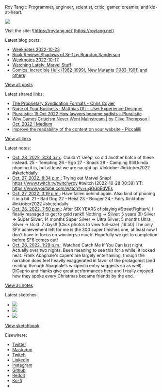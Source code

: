 Roy Tang :: Programmer, engineer, scientist, critic, gamer, dreamer, and kid-at-heart.

![](https://roytang.net/static/img/profile.jpg)

Visit the site: ![https://roytang.net](https://roytang.net)

Latest blog posts:

- [Weeknotes 2022-10-23](https://roytang.net/2022/10/weeknotes-10-23/)
- [Book Review: Shadows of Self by Brandon Sanderson](https://roytang.net/2022/10/shadows-of-self/)
- [Weeknotes 2022-10-17](https://roytang.net/2022/10/weeknotes-10-17/)
- [Watching Lately: Marvel Stuff](https://roytang.net/2022/10/watching-lately-marvel/)
- [Comics: Incredible Hulk (1962-1999), New Mutants (1983-1991) and others](https://roytang.net/2022/10/incredible-hulk-new-mutants/)

[View all posts](https://roytang.net/blog)

Latest shared links:

- [The Proprietary Syndication Formats - Chris Coyier](https://roytang.net/2022/10/408c74fdb3a142f0f698bae278a54a97/)
- [None of Your Business · Matthias Ott – User Experience Designer](https://roytang.net/2022/10/f3b8eb608b5e8cad7bfffd831868df20/)
- [Pluralistic: 15 Oct 2022 How lawyers became sadists – Pluralistic](https://roytang.net/2022/10/968f6f5a6eaf8938cce907ddcb654e79/)
- [Why Games Criticism Never Went Mainstream | by Clive Thompson | Oct, 2022 | Medium](https://roytang.net/2022/10/a179b950608b3e74159a5a28e7c1b316/)
- [Improve the readability of the content on your website - Piccalilli](https://roytang.net/2022/10/ecf31cd54996594df7a5c7c158d14a98/)

[View all links](https://roytang.net/links)

Latest notes:

- [Oct. 28, 2022, 3:34 a.m.](https://roytang.net/2022/10/inktober2022_25_26_27_28/): Couldn&#x27;t sleep, so did another batch of these instead. 25 - Tempting 26 - Ego 27 - Snack 28 - Camping Still kinda phoning it in, but at least we are caught up. #inktober #inktober2022 #sketchdaily
- [Oct. 27, 2022, 8:34 p.m.](https://roytang.net/2022/10/1585610936563519493/): Trying out Marvel Snap! https://www.twitch.tv/twitchyroy #twitch [2022-10-28 00:39] YT: https://www.youtube.com/watch?v=uxjGGbEdVEs
- [Oct. 27, 2022, 3:19 p.m.](https://roytang.net/2022/10/inktober2022_21_22_23_24/): Have fallen behind again. Also kind of phoning it in a bit. 21 - Bad Dog 22 - Heist 23 - Booger 24 - Fairy #inktober #inktober2022 #sketchdaily
- [Oct. 26, 2022, 7:50 p.m.](https://roytang.net/2022/10/1585237402192601089/): After SIX YEARS of playing #StreetFighterV, I finally managed to get to gold rank!! Nothing -&gt; Silver: 5 years (!!) Silver -&gt; Super Silver: 14 months Super Silver -&gt; Ultra Silver: 5 months Ultra Silver -&gt; Gold: 7 days!! (Click photos to view full-size) [19:50] The only SFV achievement left for me is the 300 super finishes one, at least now I don&#x27;t have to focus on winning so much! Hopefully we get to completion before SF6 comes out!
- [Oct. 26, 2022, 1:29 p.m.](https://roytang.net/2022/10/catch-me/): Watched Catch Me If You Can last night. Actually over two nights. Been meaning to see this for a while, it looked neat. Frank Abagnale&#x27;s capers are largely entertaining, though the narration does feel heavily exaggerated in favor of the protagonist (and reading through Abagnale&#x27;s wikipedia entry suggests so as well). DiCaprio and Hanks give great performances here and I really enjoyed how they spoke every Christmas became friends by the end.

[View all notes](https://roytang.net/notes)

Latest sketches:


- ![](https://roytang.net/media/cache/2e/b0/2eb012c0abce2c9482fa877ddd04250f.jpg)
- ![](https://roytang.net/media/cache/b7/75/b77545f5cce7f44a4c517ffbd6799671.jpg)
- ![](https://roytang.net/media/cache/d1/88/d188e407aad4e493f00505944f6bec3e.jpg)

[View sketchbook](https://roytang.net/albums/sketchbook)


Elsewhere:

- [Twitter](https://twitter.com/roytang)
- [Mastodon](https://indieweb.social/@roytang)
- [Twitch](https://twitch.tv/twitchyroy)
- [LinkedIn](https://www.linkedin.com/in/roytang)
- [Instagram](https://instagram.com/roytang0400)
- [Github](https://github.com/roytang)
- [Reddit](https://reddit.com/u/hungryroy)
- [Ko-fi](https://ko-fi.com/roytang)
- [](mailto:hello@roytang.net)